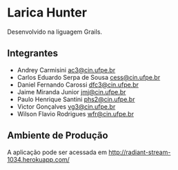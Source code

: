 # Larica Hunter

Desenvolvido na liguagem Grails.

## Integrantes
- Andrey Carmisini <ac3@cin.ufpe.br>
- Carlos Eduardo Serpa de Sousa <cess@cin.ufpe.br>
- Daniel Fernando Carossi <dfc3@cin.ufpe.br>
- Jaime Miranda Junior <jmj@cin.ufpe.br>
- Paulo Henrique Santini <phs2@cin.ufpe.br>
- Victor Gonçalves <vg3@cin.ufpe.br>
- Wilson Flavio Rodrigues <wfr@cin.ufpe.br>


## Ambiente de Produção
A aplicação pode ser acessada em http://radiant-stream-1034.herokuapp.com/
